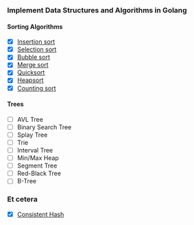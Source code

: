 ### Implement Data Structures and Algorithms in Golang

#### Sorting Algorithms
- [x] [Insertion sort](https://github.com/gptjddldi/go-ds/blob/master/sort/insertion_sort.go)
- [x] [Selection sort](https://github.com/gptjddldi/go-ds/blob/master/sort/selection_sort.go)
- [x] [Bubble sort](https://github.com/gptjddldi/go-ds/blob/master/sort/bubble_sort.go)
- [x] [Merge sort](https://github.com/gptjddldi/go-ds/blob/master/sort/merge_sort.go)
- [x] [Quicksort](https://github.com/gptjddldi/go-ds/blob/master/sort/quick_sort.go)
- [x] [Heapsort](https://github.com/gptjddldi/go-ds/blob/master/sort/heap_sort.go)
- [x] [Counting sort](https://github.com/gptjddldi/go-ds/blob/master/sort/counting_sort.go)

[//]: # (- [ ] [Merge sort]&#40;https://en.wikipedia.org/wiki/Merge_sort&#41;)

[//]: # (- [ ] [Quicksort]&#40;https://en.wikipedia.org/wiki/Quicksort&#41;)

[//]: # (- [ ] [Heapsort]&#40;https://en.wikipedia.org/wiki/Heapsort&#41;)

[//]: # (- [ ] [Counting sort]&#40;https://en.wikipedia.org/wiki/Counting_sort&#41;)

#### Trees

- [ ] AVL Tree
- [ ] Binary Search Tree
- [ ] Splay Tree
- [ ] Trie
- [ ] Interval Tree
- [ ] Min/Max Heap
- [ ] Segment Tree
- [ ] Red-Black Tree
- [ ] B-Tree

[//]: # (- [ ] [AVL Tree]&#40;https://en.wikipedia.org/wiki/AVL_tree&#41;)

[//]: # (- [ ] [Binary Search Tree]&#40;https://en.wikipedia.org/wiki/Binary_search_tree&#41;)

[//]: # (- [ ] [Splay Tree]&#40;https://en.wikipedia.org/wiki/Splay_tree&#41;)

[//]: # (- [ ] [Trie]&#40;https://en.wikipedia.org/wiki/Trie&#41;)

[//]: # (- [ ] [Interval Tree]&#40;https://en.wikipedia.org/wiki/Interval_tree&#41;)

[//]: # (- [ ] [Min/Max Heap]&#40;https://en.wikipedia.org/wiki/Min-max_heap&#41;)

[//]: # (- [ ] [Segment Tree]&#40;https://en.wikipedia.org/wiki/Segment_tree&#41;)

[//]: # (- [ ] [Red-Black Tree]&#40;https://en.wikipedia.org/wiki/Red–black_tree&#41;)

[//]: # (- [ ] [B-Tree]&#40;https://en.wikipedia.org/wiki/B-tree&#41;)

[//]: # ()
[//]: # ()


### Et cetera
- [X] [Consistent Hash](https://github.com/gptjddldi/go-ds/blob/master/consistent_hash)